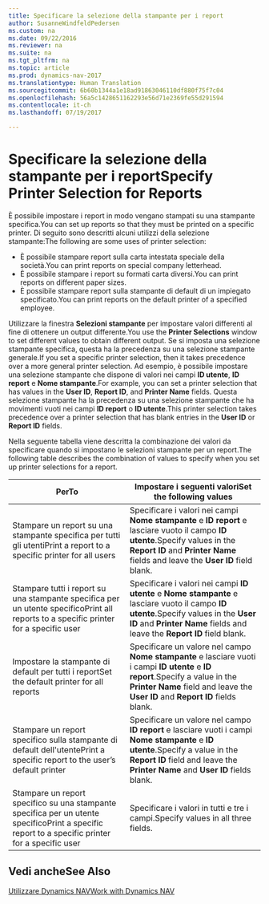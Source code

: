 ```yaml
---
title: Specificare la selezione della stampante per i report
author: SusanneWindfeldPedersen
ms.custom: na
ms.date: 09/22/2016
ms.reviewer: na
ms.suite: na
ms.tgt_pltfrm: na
ms.topic: article
ms.prod: dynamics-nav-2017
ms.translationtype: Human Translation
ms.sourcegitcommit: 6b60b1344a1e18ad91863046110df880f75f7c04
ms.openlocfilehash: 56a5c1428651162293e56d71e2369fe55d291594
ms.contentlocale: it-ch
ms.lasthandoff: 07/19/2017

---
```

    
# <a name="specify-printer-selection-for-reports"></a><span data-ttu-id="83870-102">Specificare la selezione della stampante per i report</span><span class="sxs-lookup"><span data-stu-id="83870-102">Specify Printer Selection for Reports</span></span>
<span data-ttu-id="83870-103">È possibile impostare i report in modo vengano stampati su una stampante specifica.</span><span class="sxs-lookup"><span data-stu-id="83870-103">You can set up reports so that they must be printed on a specific printer.</span></span> <span data-ttu-id="83870-104">Di seguito sono descritti alcuni utilizzi della selezione stampante:</span><span class="sxs-lookup"><span data-stu-id="83870-104">The following are some uses of printer selection:</span></span> 

- <span data-ttu-id="83870-105">È possibile stampare report sulla carta intestata speciale della società.</span><span class="sxs-lookup"><span data-stu-id="83870-105">You can print reports on special company letterhead.</span></span>
- <span data-ttu-id="83870-106">È possibile stampare i report su formati carta diversi.</span><span class="sxs-lookup"><span data-stu-id="83870-106">You can print reports on different paper sizes.</span></span>
- <span data-ttu-id="83870-107">È possibile stampare report sulla stampante di default di un impiegato specificato.</span><span class="sxs-lookup"><span data-stu-id="83870-107">You can print reports on the default printer of a specified employee.</span></span>

<span data-ttu-id="83870-108">Utilizzare la finestra **Selezioni stampante** per impostare valori differenti al fine di ottenere un output differente.</span><span class="sxs-lookup"><span data-stu-id="83870-108">You use the **Printer Selections** window to set different values to obtain different output.</span></span> <span data-ttu-id="83870-109">Se si imposta una selezione stampante specifica, questa ha la precedenza su una selezione stampante generale.</span><span class="sxs-lookup"><span data-stu-id="83870-109">If you set a specific printer selection, then it takes precedence over a more general printer selection.</span></span> <span data-ttu-id="83870-110">Ad esempio, è possibile impostare una selezione stampante che dispone di valori nei campi **ID utente**, **ID report** e **Nome stampante**.</span><span class="sxs-lookup"><span data-stu-id="83870-110">For example, you can set a printer selection that has values in the **User ID**, **Report ID**, and **Printer Name** fields.</span></span> <span data-ttu-id="83870-111">Questa selezione stampante ha la precedenza su una selezione stampante che ha movimenti vuoti nei campi **ID report** o **ID utente**.</span><span class="sxs-lookup"><span data-stu-id="83870-111">This printer selection takes precedence over a printer selection that has blank entries in the **User ID** or **Report ID** fields.</span></span> 

<span data-ttu-id="83870-112">Nella seguente tabella viene descritta la combinazione dei valori da specificare quando si impostano le selezioni stampante per un report.</span><span class="sxs-lookup"><span data-stu-id="83870-112">The following table describes the combination of values to specify when you set up printer selections for a report.</span></span>

|<span data-ttu-id="83870-113">Per</span><span class="sxs-lookup"><span data-stu-id="83870-113">To</span></span>                                                 |<span data-ttu-id="83870-114">Impostare i seguenti valori</span><span class="sxs-lookup"><span data-stu-id="83870-114">Set the following values</span></span>                                             |
|---------------------------------------------------|---------------------------------------------------------------------|
|<span data-ttu-id="83870-115">Stampare un report su una stampante specifica per tutti gli utenti</span><span class="sxs-lookup"><span data-stu-id="83870-115">Print a report to a specific printer for all users</span></span> |<span data-ttu-id="83870-116">Specificare i valori nei campi **Nome stampante** e **ID report** e lasciare vuoto il campo **ID utente**.</span><span class="sxs-lookup"><span data-stu-id="83870-116">Specify values in the **Report ID** and **Printer Name** fields and leave the **User ID** field blank.</span></span>|
|<span data-ttu-id="83870-117">Stampare tutti i report su una stampante specifica per un utente specifico</span><span class="sxs-lookup"><span data-stu-id="83870-117">Print all reports to a specific printer for a specific user</span></span>|<span data-ttu-id="83870-118">Specificare i valori nei campi **ID utente** e **Nome stampante** e lasciare vuoto il campo **ID utente**.</span><span class="sxs-lookup"><span data-stu-id="83870-118">Specify values in the **User ID** and **Printer Name** fields and leave the **Report ID** field blank.</span></span>|
|<span data-ttu-id="83870-119">Impostare la stampante di default per tutti i report</span><span class="sxs-lookup"><span data-stu-id="83870-119">Set the default printer for all reports</span></span>|<span data-ttu-id="83870-120">Specificare un valore nel campo **Nome stampante** e lasciare vuoti i campi **ID utente** e **ID report**.</span><span class="sxs-lookup"><span data-stu-id="83870-120">Specify a value in the **Printer Name** field and leave the **User ID** and **Report ID** fields blank.</span></span>|
|<span data-ttu-id="83870-121">Stampare un report specifico sulla stampante di default dell'utente</span><span class="sxs-lookup"><span data-stu-id="83870-121">Print a specific report to the user’s default printer</span></span>|<span data-ttu-id="83870-122">Specificare un valore nel campo **ID report** e lasciare vuoti i campi **Nome stampante** e **ID utente**.</span><span class="sxs-lookup"><span data-stu-id="83870-122">Specify a value in the **Report ID** field and leave the **Printer Name** and **User ID** fields blank.</span></span>|
|<span data-ttu-id="83870-123">Stampare un report specifico su una stampante specifica per un utente specifico</span><span class="sxs-lookup"><span data-stu-id="83870-123">Print a specific report to a specific printer for a specific user</span></span>|<span data-ttu-id="83870-124">Specificare i valori in tutti e tre i campi.</span><span class="sxs-lookup"><span data-stu-id="83870-124">Specify values in all three fields.</span></span>|

## <a name="see-also"></a><span data-ttu-id="83870-125">Vedi anche</span><span class="sxs-lookup"><span data-stu-id="83870-125">See Also</span></span>
[<span data-ttu-id="83870-126">Utilizzare Dynamics NAV</span><span class="sxs-lookup"><span data-stu-id="83870-126">Work with Dynamics NAV</span></span>](ui-work-product.md)

